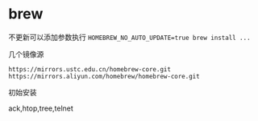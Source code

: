 # brew

不更新可以添加参数执行 `HOMEBREW_NO_AUTO_UPDATE=true brew install ...`

几个镜像源
```
https://mirrors.ustc.edu.cn/homebrew-core.git
https://mirrors.aliyun.com/homebrew/homebrew-core.git
```

初始安装

ack,htop,tree,telnet
